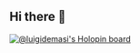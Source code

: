 ## Hi there 👋
[![@luigidemasi's Holopin board](https://holopin.io/api/user/board?user=luigidemasi)](https://holopin.io/@luigidemasi)
<!--
**luigidemasi/luigidemasi** is a ✨ _special_ ✨ repository because its `README.md` (this file) appears on your GitHub profile.

Here are some ideas to get you started:

- 🔭 I’m currently working on ...
- 🌱 I’m currently learning ...
- 👯 I’m looking to collaborate on ...
- 🤔 I’m looking for help with ...
- 💬 Ask me about ...
- 📫 How to reach me: ...
- 😄 Pronouns: ...
- ⚡ Fun fact: ...
-->

